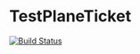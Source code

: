# TestPlaneTicket
[![Build Status](https://travis-ci.com/quan612/TestPlaneTicket.png?branch=master)](https://travis-ci.com/quan612/TestPlaneTicket)

